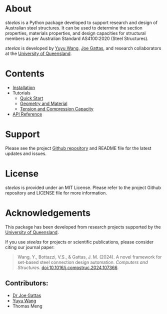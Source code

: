 # About

*steelas* is a Python package developed to support research and design of Australian steel structures. It can be used to determine the section properties, materials properties, and design capacities for structural members as per Australian Standard AS4100:2020 (Steel Structures). 

*steelas* is developed by [Yuyu Wang](https://github.com/wyy0990), [Joe Gattas](https://researchers.uq.edu.au/researcher/9443),  and research collaborators at the [University of Queensland](https://civil.uq.edu.au/).

# Contents
- [Installation](install.md)
- Tutorials
    - [Quick Start](tutorial-1.md)
    - [Geometry and Material](tutorial-2.md)
    - [Tension and Compression Capacity](tutorial-3.md)
- [API Reference](reference.md)


# Support
Please see the project [Github repository](https://github.com/Folded-Structures-Lab/steel-as) and README file for the latest updates and issues. 

# License
*steelas* is provided under an MIT License. Please refer to the project Github repository and LICENSE file for more information. 


# Acknowledgements
This package has been developed from research projects supported by the [University of Queensland](https://civil.uq.edu.au/).

If you use *steelas* for projects or scientific publications, please consider citing our journal paper:
> Wang, Y., Bottazzi, V.S., & Gattas, J. M. (2024). A novel framework for set-based steel connection design automation. *Computers and Structures*. [doi:10.1016/j.compstruc.2024.107366](https://doi.org/10.1016/j.compstruc.2024.107366).


## Contributors: 

- [Dr Joe Gattas](https://researchers.uq.edu.au/researcher/9443)
- [Yuyu Wang](https://github.com/wyy0990)
- Thomas Meng